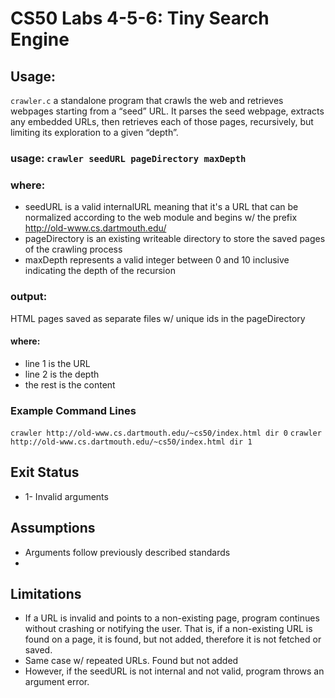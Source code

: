 # CS50 Labs 4-5-6: Tiny Search Engine


## Usage:
`crawler.c` a standalone program that crawls the web and retrieves webpages
 starting from a “seed” URL. It parses the seed webpage, extracts any
 embedded URLs, then retrieves each of those pages, recursively,
 but limiting its exploration to a given “depth”.

### usage: `crawler seedURL pageDirectory maxDepth`
### where:
  * seedURL is a valid internalURL meaning that it's a URL that can be
    normalized according to the web module and begins w/ the prefix
    http://old-www.cs.dartmouth.edu/
  * pageDirectory is an existing writeable directory to store the saved
    pages of the crawling process
  * maxDepth represents a valid integer between 0 and 10 inclusive indicating
    the depth of the recursion
    
    
### output:
  HTML pages saved as separate files w/ unique ids in the pageDirectory 
  #### where: 
  * line 1 is the URL 
  * line 2 is the depth 
  * the rest is the content 

### Example Command Lines
  `crawler http://old-www.cs.dartmouth.edu/~cs50/index.html dir 0`
  `crawler http://old-www.cs.dartmouth.edu/~cs50/index.html dir 1`

## Exit Status
* 1- Invalid arguments

## Assumptions
  * Arguments follow previously described standards
  * 
  
## Limitations
  * If a URL is invalid and points to a non-existing page,
    program continues without crashing or notifying the user. That is, if a
    non-existing URL is found on a page, it is found, but not added, therefore
    it is not fetched or saved. 
  * Same case w/ repeated URLs. Found but not added 
  * However, if the seedURL  is not internal and not valid, program throws an 
    argument error. 
